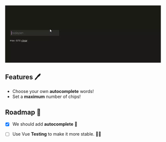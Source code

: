 ![](./demo.webp)

## Features :pen:

- Choose your own **autocomplete** words!
- Set a **maximum** number of chips!

## Roadmap :car:

- [x] We should add **autocomplete** :pencil:

- [ ] Use Vue **Testing** to make it more stable. 👨‍🔬️
